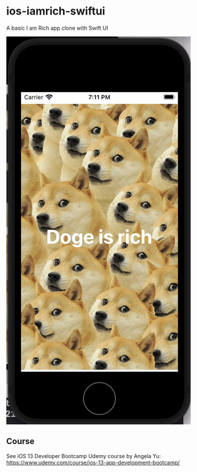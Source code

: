 # ios-iamrich-swiftui

A basic I am Rich app clone with Swift UI

![](./docs/app.jpg)

## Course
See iOS 13 Developer Bootcamp Udemy course by Angela Yu: https://www.udemy.com/course/ios-13-app-development-bootcamp/
